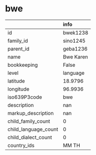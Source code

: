 # bwe
|                      | info      |
|:---------------------|:----------|
| id                   | bwek1238  |
| family_id            | sino1245  |
| parent_id            | geba1236  |
| name                 | Bwe Karen |
| bookkeeping          | False     |
| level                | language  |
| latitude             | 18.9796   |
| longitude            | 96.9936   |
| iso639P3code         | bwe       |
| description          | nan       |
| markup_description   | nan       |
| child_family_count   | 0         |
| child_language_count | 0         |
| child_dialect_count  | 0         |
| country_ids          | MM TH     |